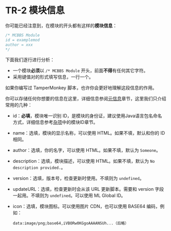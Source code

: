 # TR-2 模块信息

你可能已经注意到，在模块的开头都有这样的**模块信息**：

```javascript
/* MCBBS Module
id = examplemod
author = xxx
*/
```

下面我们逐行进行分析：

- 一个模块**必须**以 `/* MCBBS Module` 开头，前面**不得**有任何其它字符。
- 采用键值对的形式填写信息，一行一个。

如果你编写过 TamperMonkey 脚本，也许你会更好地理解这段信息的作用。

你可以存储任何你想要的信息在这里，详细信息参阅[元信息](./dev/meta.md)章节，这里我们只介绍常用的几种：



- id：**必填**，模块唯一识别 ID，是模块的身份证，建议使用Java语言包名命名方式，详细信息参考[杂项](./dev/misc.md)中的模块ID章节。

- name：选填，模块的显示名称，可以使用 HTML。如果不填，默认和你的 ID 相同。

- author：选填，你的名字，可以使用 HTML。如果不填，默认为 `Someone`。

- description：选填，模块描述，可以使用 HTML。如果不填，默认为 `No description provided.`。

- version：选填，版本号，检查更新时使用。不填则为 `undefined`。

- updateURL：选填，检查更新时会从该 URL 更新脚本。需要和 version 字段一起用。不填则为 `undefined`。可以使用 ML Global ID。

- icon：选填，模块图标。可以使用图片 CDN，也可以使用 BASE64 编码，例如：

  ```
  data:image/png;base64,iVBORw0KGgoAAAANSUh...（后略）
  ```
